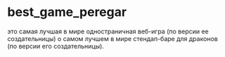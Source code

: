 # best_game_peregar
это самая лучшая в мире одностраничная веб-игра (по версии ее создательницы) о самом лучшем в мире стендап-баре для драконов (по версии его создательницы).
